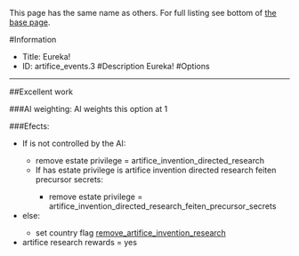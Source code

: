 This page has the same name as others. For full listing see bottom of [the base page](eureka.md).

#Information
 - Title: Eureka!
 - ID: artifice_events.3
#Description
Eureka!
#Options

___
##Excellent work

###AI weighting:
AI weights this option at 1


###Efects:<ul><li>If is not controlled by the AI:</li><ul><li>remove estate privilege = artifice_invention_directed_research</li><li>If has estate privilege is artifice invention directed research feiten precursor secrets:</li><ul><li>remove estate privilege = artifice_invention_directed_research_feiten_precursor_secrets</li></ul></ul><li>else:</li><ul><li>set country flag [remove_artifice_invention_research](../flags/remove_artifice_invention_research.md)</li></ul><li>artifice research rewards = yes</li></ul>
